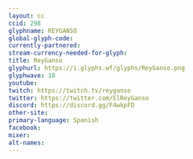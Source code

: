 ```yaml
---
layout: cc
ccid: 298
glyphname: REYGANSO
global-glyph-code: 
currently-partnered: 
stream-currency-needed-for-glyph: 
title: ReyGanso
glyphurl: https://i.glyphs.wf/glyphs/ReyGanso.png
glyphwave: 18
youtube: 
twitch: https://twitch.tv/reyganso
twitter: https://twitter.com/ElReyGanso
discord: https://discord.gg/F4wkpFD
other-site: 
primary-language: Spanish
facebook: 
mixer: 
alt-names: 
---
```


